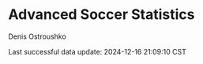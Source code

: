 # Advanced Soccer Statistics
Denis Ostroushko

<!-- gfm -->

Last successful data update: 2024-12-16 21:09:10 CST
